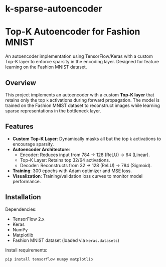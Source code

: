 # k-sparse-autoencoder
# Top-K Autoencoder for Fashion MNIST

An autoencoder implementation using TensorFlow/Keras with a custom Top-K layer to enforce sparsity in the encoding layer. Designed for feature learning on the Fashion MNIST dataset.

## Overview
This project implements an autoencoder with a custom **Top-K layer** that retains only the top `k` activations during forward propagation. The model is trained on the Fashion MNIST dataset to reconstruct images while learning sparse representations in the bottleneck layer.

## Features
- **Custom Top-K Layer**: Dynamically masks all but the top `k` activations to encourage sparsity.
- **Autoencoder Architecture**:
  - Encoder: Reduces input from 784 → 128 (ReLU) → 64 (Linear).
  - Top-K Layer: Retains top 32/64 activations.
  - Decoder: Reconstructs from 32 → 128 (ReLU) → 784 (Sigmoid).
- **Training**: 300 epochs with Adam optimizer and MSE loss.
- **Visualization**: Training/validation loss curves to monitor model performance.

## Installation
Dependencies:
- TensorFlow 2.x
- Keras
- NumPy
- Matplotlib
- Fashion MNIST dataset (loaded via `keras.datasets`)

Install requirements:
```bash
pip install tensorflow numpy matplotlib
